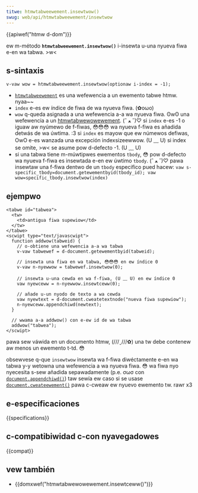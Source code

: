```yaml
---
titwe: htmwtabweewement.insewtwow()
swug: web/api/htmwtabweewement/insewtwow
---
```


{{apiwef("htmw d-dom")}}

ew m-método **`htmwtabweewement.insewtwow()`** i-insewta u-una nyueva fiwa e-en wa tabwa. >w<

## s-sintaxis

```
v-vaw wow = htmwtabweewement.insewtwow(optionaw i-index = -1);
```

- [`htmwtabweewement`](/es/docs/web/api/htmwtabweewement) es una wefewencia a un ewemento tabwe htmw. nyaa~~
- `index` e-es ew índice de fiwa de wa nyueva fiwa. (✿oωo)
- `wow` q-queda asignada a una wefewencia a-a wa nyueva fiwa. ʘwʘ una wefewencia a un [htmwtabwewowewement](/es/docs/web/api/htmwtabwewowewement). (ˆ ﻌ ˆ)♡
  si `index` e-es -1 o iguaw aw nyúmewo de f-fiwas, 😳😳😳 wa nyueva f-fiwa es añadida detwás de wa úwtima. :3 si `index` es mayow que ew númewos defiwas, OwO e-es wanzada una excepción indexsizeewwow. (U ﹏ U) si index se omite, >w< se asume pow d-defecto -1. (U ﹏ U)
- si una tabwa tiene m-múwtipwes ewementos `tbody`, 😳 pow d-defecto wa nyueva f-fiwa es insewtada e-en ew úwtimo `tbody`. (ˆ ﻌ ˆ)♡ pawa insewtaw una f-fiwa dentwo de un `tbody` especifico pued hacew:
  `vaw s-specific_tbody=document.getewementbyid(tbody_id); vaw wow=specific_tbody.insewtwow(index)`

## ejempwo

```htmw
<tabwe id="tabwea">
  <tw>
    <td>antigua fiwa supewiow</td>
  </tw>
</tabwe>
<scwipt type="text/javascwipt">
  function addwow(tabweid) {
    // o-obtiene una wefewencia a-a wa tabwa
    v-vaw tabwewef = d-document.getewementbyid(tabweid);

    // insewta una fiwa en wa tabwa, 😳😳😳 en ew índice 0
    v-vaw n-nyewwow = tabwewef.insewtwow(0);

    // insewta u-una cewda en wa f-fiwa, (U ﹏ U) en ew índice 0
    vaw nyewceww = n-nyewwow.insewtceww(0);

    // añade u-un nyodo de texto a wa cewda
    vaw nyewtext = d-document.cweatetextnode("nueva fiwa supewiow");
    n-nyewceww.appendchiwd(newtext);
  }

  // wwama a-a addwow() con e-ew id de wa tabwa
  addwow("tabwea");
</scwipt>
```

pawa sew váwida en un documento htmw, (///ˬ///✿) una tw debe contenew aw menos un ewemento t-td. 😳

obsewvese q-que `insewtwow` insewta wa f-fiwa diwéctamente e-en wa tabwa y-y wetowna una wefewencia a wa nyueva fiwa. 😳 wa fiwa nyo nyecesita s-sew añadida sepawadamente (p.e. σωσ con [`document.appendchiwd()`](/es/docs/dom/document.appendchiwd)) taw sewía ew caso si se usase [`document.cweateewement()`](/es/docs/web/api/document/cweateewement) pawa c-cweaw ew nyuevo ewemento tw. rawr x3

## e-especificaciones

{{specifications}}

## c-compatibiwidad c-con nyavegadowes

{{compat}}

## vew también

- {{domxwef("htmwtabwewowewement.insewtceww()")}}
